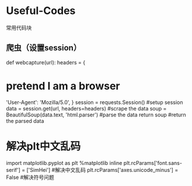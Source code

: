 # Useful-Codes
常用代码块

## 爬虫（设置session）
def webcapture(url):
    headers = {
   # pretend I am a browser
   'User-Agent': 'Mozilla/5.0',
   }
    session = requests.Session() #setup session
    data = session.get(url, headers=headers) #scrape the data
    soup = BeautifulSoup(data.text, 'html.parser') #parse the data
    return soup #return the parsed data
    
    
# 解决plt中文乱码
import matplotlib.pyplot as plt
%matplotlib inline
plt.rcParams['font.sans-serif'] = ['SimHei'] #解决中文乱码
plt.rcParams['axes.unicode_minus'] = False #解决符号问题
